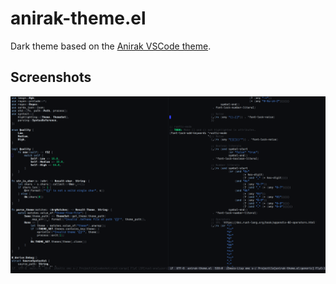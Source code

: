 # anirak-theme.el

Dark theme based on the [Anirak VSCode theme](https://github.com/barjoco/anirak).

## Screenshots

![Screenshot no. 1](./screenshots/1.png)
